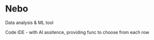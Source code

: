 # Nebo
Data analysis &amp; ML tool

Code IDE - with AI assitence, providing func to choose from each row

